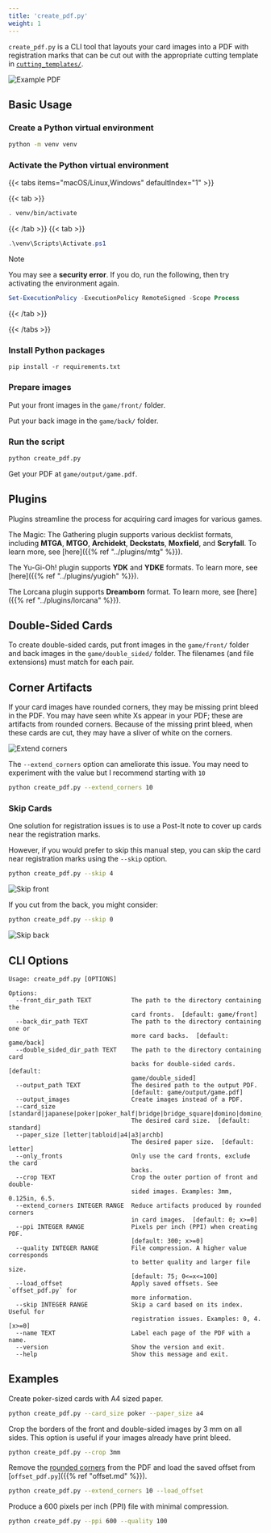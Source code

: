 ```yaml
---
title: 'create_pdf.py'
weight: 1
---
```


`create_pdf.py` is a CLI tool that layouts your card images into a PDF with registration marks that can be cut out with the appropriate cutting template in [`cutting_templates/`](https://github.com/Alan-Cha/silhouette-card-maker/tree/main/cutting_templates).

![Example PDF](/images/create_pdf.png)

## Basic Usage

### Create a Python virtual environment
```sh
python -m venv venv
```

### Activate the Python virtual environment
{{< tabs items="macOS/Linux,Windows" defaultIndex="1" >}}

  {{< tab >}}
```sh
. venv/bin/activate
```
  {{< /tab >}}
  {{< tab >}}
```powershell
.\venv\Scripts\Activate.ps1
```

> [!NOTE]
> You may see a **security error**. If you do, run the following, then try activating the environment again.
> ```powershell
> Set-ExecutionPolicy -ExecutionPolicy RemoteSigned -Scope Process
> ```
  {{< /tab >}}

{{< /tabs >}}

### Install Python packages

```shell
pip install -r requirements.txt
```

### Prepare images

Put your front images in the `game/front/` folder.

Put your back image in the `game/back/` folder.

### Run the script
```sh
python create_pdf.py
```

Get your PDF at `game/output/game.pdf`.

## Plugins

Plugins streamline the process for acquiring card images for various games.

The Magic: The Gathering plugin supports various decklist formats, including **MTGA**, **MTGO**, **Archidekt**, **Deckstats**, **Moxfield**, and **Scryfall**. To learn more, see [here]({{% ref "../plugins/mtg" %}}).

The Yu-Gi-Oh! plugin supports **YDK** and **YDKE** formats. To learn more, see [here]({{% ref "../plugins/yugioh" %}}).

The Lorcana plugin supports **Dreamborn** format. To learn more, see [here]({{% ref "../plugins/lorcana" %}}).

## Double-Sided Cards

To create double-sided cards, put front images in the `game/front/` folder and back images in the `game/double_sided/` folder. The filenames (and file extensions) must match for each pair.

## Corner Artifacts

If your card images have rounded corners, they may be missing print bleed in the PDF. You may have seen white Xs appear in your PDF; these are artifacts from rounded corners. Because of the missing print bleed, when these cards are cut, they may have a sliver of white on the corners.

![Extend corners](/images/extend_corners.jpg)

The `--extend_corners` option can ameliorate this issue. You may need to experiment with the value but I recommend starting with `10`

```sh
python create_pdf.py --extend_corners 10
```

### Skip Cards

One solution for registration issues is to use a Post-It note to cover up cards near the registration marks.

However, if you would prefer to skip this manual step, you can skip the card near registration marks using the `--skip` option.

```sh
python create_pdf.py --skip 4
```

![Skip front](/images/skip_front.png)

If you cut from the back, you might consider:

```sh
python create_pdf.py --skip 0
```

![Skip back](/images/skip_back.png)

## CLI Options

```
Usage: create_pdf.py [OPTIONS]

Options:
  --front_dir_path TEXT           The path to the directory containing the
                                  card fronts.  [default: game/front]
  --back_dir_path TEXT            The path to the directory containing one or
                                  more card backs.  [default: game/back]
  --double_sided_dir_path TEXT    The path to the directory containing card
                                  backs for double-sided cards.  [default:
                                  game/double_sided]
  --output_path TEXT              The desired path to the output PDF.
                                  [default: game/output/game.pdf]
  --output_images                 Create images instead of a PDF.
  --card_size [standard|japanese|poker|poker_half|bridge|bridge_square|domino|domino_square]
                                  The desired card size.  [default: standard]
  --paper_size [letter|tabloid|a4|a3|archb]
                                  The desired paper size.  [default: letter]
  --only_fronts                   Only use the card fronts, exclude the card
                                  backs.
  --crop TEXT                     Crop the outer portion of front and double-
                                  sided images. Examples: 3mm, 0.125in, 6.5.
  --extend_corners INTEGER RANGE  Reduce artifacts produced by rounded corners
                                  in card images.  [default: 0; x>=0]
  --ppi INTEGER RANGE             Pixels per inch (PPI) when creating PDF.
                                  [default: 300; x>=0]
  --quality INTEGER RANGE         File compression. A higher value corresponds
                                  to better quality and larger file size.
                                  [default: 75; 0<=x<=100]
  --load_offset                   Apply saved offsets. See `offset_pdf.py` for
                                  more information.
  --skip INTEGER RANGE            Skip a card based on its index. Useful for
                                  registration issues. Examples: 0, 4.  [x>=0]
  --name TEXT                     Label each page of the PDF with a name.
  --version                       Show the version and exit.
  --help                          Show this message and exit.
```

## Examples

Create poker-sized cards with A4 sized paper.

```sh
python create_pdf.py --card_size poker --paper_size a4
```

Crop the borders of the front and double-sided images by 3 mm on all sides. This option is useful if your images already have print bleed.

```sh
python create_pdf.py --crop 3mm
```

Remove the [rounded corners](#corner-artifacts) from the PDF and load the saved offset from [`offset_pdf.py`]({{% ref "offset.md" %}}).

```sh
python create_pdf.py --extend_corners 10 --load_offset
```

Produce a 600 pixels per inch (PPI) file with minimal compression.

```sh
python create_pdf.py --ppi 600 --quality 100
```
